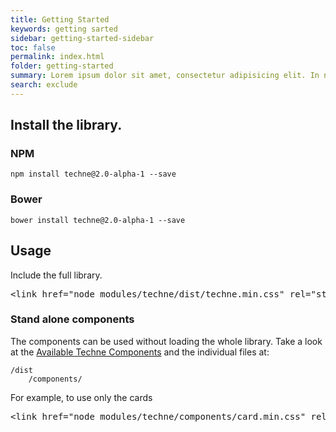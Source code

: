 ```yaml
---
title: Getting Started
keywords: getting sarted
sidebar: getting-started-sidebar
toc: false
permalink: index.html
folder: getting-started
summary: Lorem ipsum dolor sit amet, consectetur adipisicing elit. In nobis cupiditate illo, autem consequatur tempore! Numquam nobis blanditiis, maxime, molestias reprehenderit libero beatae fugit officiis incidunt? Libero voluptas molestiae, iste.
search: exclude
---
```



## Install the library.

### [](#npm)NPM

    npm install techne@2.0-alpha-1 --save

### [](#bower)Bower

    bower install techne@2.0-alpha-1 --save

## [](#usage)Usage

Include the full library.

<div class="highlight highlight-text-html-basic">

<pre><<span class="pl-ent">link</span> <span class="pl-e">href</span>=<span class="pl-s"><span class="pl-pds">"</span>node_modules/techne/dist/techne.min.css<span class="pl-pds">"</span></span> <span class="pl-e">rel</span>=<span class="pl-s"><span class="pl-pds">"</span>stylesheet<span class="pl-pds">"</span></span> /></pre>

</div>

### [](#stand-alone-components)Stand alone components

The components can be used without loading the whole library. Take a look at the [Available Techne Components](https://github.com/SAP/techne/wiki/Techne-Components) and the individual files at:

    /dist
        /components/

For example, to use only the cards

<div class="highlight highlight-text-html-basic">

<pre><<span class="pl-ent">link</span> <span class="pl-e">href</span>=<span class="pl-s"><span class="pl-pds">"</span>node_modules/techne/components/card.min.css<span class="pl-pds">"</span></span> <span class="pl-e">rel</span>=<span class="pl-s"><span class="pl-pds">"</span>stylesheet<span class="pl-pds">"</span></span> /></pre>

</div>
